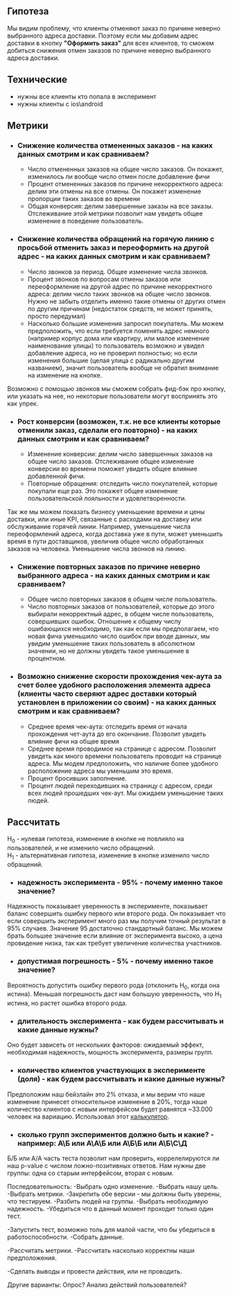 ## Гипотеза

Мы видим проблему, что клиенты отменяют заказ по причине неверно выбранного адреса доставки. Поэтому если мы добавим
адрес доставки в кнопку **"Оформить заказ"** для всех клиентов, то сможем добиться снижения отмен заказов по причине
неверно выбранного адреса доставки.

## Технические

- нужны все клиенты кто попала в эксперимент
- нужны клиенты с ios\android

## Метрики

- ### Снижение количества отмененных заказов - на каких данных смотрим и как сравниваем?
    - Число отмененных заказов на общее число заказов. Он покажет, изменилось ли вообще число отмен после добавление фичи
    - Процент отмененных заказов по причине некорректного адреса: делим эти отмены на все отмены. Он покажет изменение
      пропорции таких заказов во времени
    - Общая конверсия: делим завершенные заказы на все заказы. Отслеживание этой метрики позволит нам увидеть общее
      изменение в поведение пользователь.

- ### Снижение количества обращений на горячую линию с просьбой отменить заказ и переоформить на другой адрес - на каких данных смотрим и как сравниваем?
    - Число звонков за период. Общее изменение числа звонков.
    - Процент звонков по вопросам отмены заказов или переоформление на другой адрес по причине некорректного адреса:
      делим число таких звонков на общее число звонков. Нужно не забыть отделить именно такие отмены от других отмен по
      другим причинам (недостаток средств, не может принять, просто передумал)
    - Насколько большие изменения запросил покупатель. Мы можем предположить, что если требуется поменять адрес
      немного (например корпус дома или квартиру, или малое изменение наименование улицы) то пользователь возможно и
      увидел добавление адреса, но не проверил полностью; но если изменения большие (целая улица с радикально другим
      названием), значит пользователь вообще не обратил внимание на изменение на кнопке.

Возможно с помощью звонков мы сможем собрать фид-бэк про кнопку, или указать на нее, но некоторые пользователи могут
воспринять это как упрек.

- ### Рост конверсии (возможен, т.к. не все клиенты которые отменили заказ, сделали его повторно) - на каких данных смотрим и как сравниваем?
    - Изменение конверсии: делим число завершенных заказов на общее число заказов. Отслеживание общее изменение
      конверсии во времени поможет увидеть общее влияние добавленной фичи.
    - Повторные обращения: отследить число покупателей, которые покупали еще раз. Это покажет общее изменение
      пользовательской лояльности и удовлетворенности.

Так же мы можем показать бизнесу уменьшение времени и цены доставки, или иные KPI, связанные с расходами на доставку или
обслуживание горячей линии. Например, уменьшение числа переоформлений адреса, когда доставка уже в пути, может уменьшить
время в пути доставщиков, увеличив общее число обработанных заказов на человека. Уменьшение числа звонков на линию.

- ### Снижение повторных заказов по причине неверно выбранного адреса - на каких данных смотрим и как сравниваем?
    - Общее число повторных заказов в общем числе пользователь.
    - Число повторных заказов от пользователей, которые до этого выбирали некорректный адрес, в общем числе
      пользователь, совершивших ошибок. Отношение к общему числу ошибающихся необходимо, так как если мы предполагаем,
      что новая фича уменьшило число ошибок при вводе данных, мы увидим уменьшение таких пользователь в абсолютном
      значении, но не должны увидеть такое уменьшение в процентном.

- ### Возможно снижение скорости прохождения чек-аута за счет более удобного расположения элемента адреса (клиенты часто сверяют адрес доставки который установлен в приложении со своим) - на каких данных смотрим и как сравниваем?
    - Среднее время чек-аута: отследить время от начала прохождения чет-аута до его окончание. Позволит увидеть влияние
      фичи на общее время
    - Среднее время проводимое на странице с адресом. Позволит увидеть как много времени пользователь проводит на
      странице адреса. Мы модем предположить, что наличие более удобного расположение адреса мы уменьшим это время.
    - Процент бросивших заполнение.
    - Процент людей переходивших на страницу с адресом, среди всех людей прошедших чек-аут. Мы ожидаем уменьшение таких
      людей.

## Рассчитать
H<sub>0</sub> - нулевая гипотеза, изменение в кнопке не повлияло на пользователей, и не изменило число обращений.  
H<sub>1</sub> - альтернативная гипотеза, изменение в кнопке изменило число обращений.

- ### надежность эксперимента - 95% - почему именно такое значение?

Надежность показывает уверенность в эксперименте, показывает баланс совершить ошибку первого или второго рода. Он
показывает что если совершить эксперимент много раз мы получим точный результат в 95% случаев.
Значение 95 достаточно стандартный баланс. Мы можем брать большее значение если влияние от эксперимента высоко, а цена
провидение низка, так как требует увеличение количества участников.

- ### допустимая погрешность - 5% - почему именно такое значение?

Вероятность допустить ошибку первого рода (отклонить Н<sub>0</sub>, когда она истина). Меньшая погрешность даст нам
большую уверенность, что Н<sub>1</sub> истина, но растет ошибка второго рода.

- ### длительность эксперимента - как будем рассчитывать и какие данные нужны?

Оно будет зависеть от нескольких факторов: ожидаемый эффект, необходимая надежность, мощность эксперимента, размеры групп.

- ### количество клиентов участвующих в эксперименте (доля) - как будем рассчитывать и какие данные нужны?

Предположим наш бейзлайн это 2% отказа, и мы верим что наше изменение принесет относительное изменение в 20%, тогда наше количество клиентов с новым интерфейсом будет равнятся ~33.000 человек на вариацию.
Использовал этот [калькулятор](https://www.evanmiller.org/ab-testing/sample-size.html).

- ### сколько групп экспериментов должно быть и какие? - например: А\Б или А\А\Б или А\Б\Б или А\Б\С\Д

Б/Б или А/А часть теста позволит нам проверить, коррелелируются ли наш p-value с числом ложно-позитивных ответов. Нам нужны две группы: одна со старым интерфейсом, вторая с новым.

Последовательность:
-Выбрать одно изменение.
-Выбрать нашу цель.
-Выбрать метрики.
-Закрепить обе версии - мы должны быть уверены, что тестируем.
-Разбить людей на группы.
-Выбрать необходимую надежность.
-Убедиться что в данный момент проходит только один тест.

-Запустить тест, возможно толь для малой части, что бы убедиться в работоспособности.
-Собрать данные.

-Рассчитать метрики.
-Рассчитать насколько корректны наши предположения.

-Сделать выводы и провести действия, или не проводить.


Другие варианты:
Опрос?
Анализ действий пользователей?
